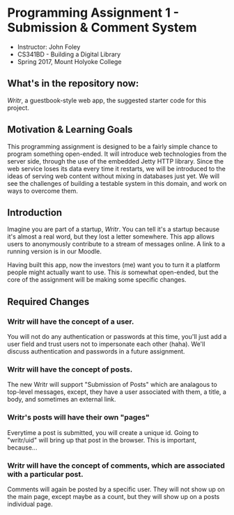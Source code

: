 # Programming Assignment 1 - Submission & Comment System

- Instructor: John Foley
- CS341BD - Building a Digital Library
- Spring 2017, Mount Holyoke College

## What's in the repository now:
*Writr*, a guestbook-style web app, the suggested starter code for this project.

## Motivation & Learning Goals

This programming assignment is designed to be a fairly simple chance to program something open-ended. It will introduce web technologies from the server side, through the use of the embedded Jetty HTTP library. Since the web service loses its data every time it restarts, we will be introduced to the ideas of serving web content without mixing in databases just yet. We will see the challenges of building a testable system in this domain, and work on ways to overcome them.

## Introduction

Imagine you are part of a startup, *Writr*. You can tell it's a startup because it's almost a real word, but they lost a letter somewhere. This app allows users to anonymously contribute to a stream of messages online. A link to a running version is in our Moodle.

Having built this app, now the investors (me) want you to turn it a platform people might actually want to use. This *is* somewhat open-ended, but the core of the assignment will be making some specific changes.

## Required Changes

### Writr will have the concept of a user.
You will not do any authentication or passwords at this time, you'll just add a user field and trust users not to impersonate each other (haha). We'll discuss authentication and passwords in a future assignment.

### Writr will have the concept of posts.
The new Writr will support "Submission of Posts" which are analagous to top-level messages, except, they have a user associated with them, a title, a body, and sometimes an external link.

### Writr's posts will have their own "pages"
Everytime a post is submitted, you will create a unique id. Going to "writr/uid" will bring up that post in the browser. This is important, because...

### Writr will have the concept of comments, which are associated with a particular post.
Comments will again be posted by a specific user. They will not show up on the main page, except maybe as a count, but they will show up on a posts individual page.
